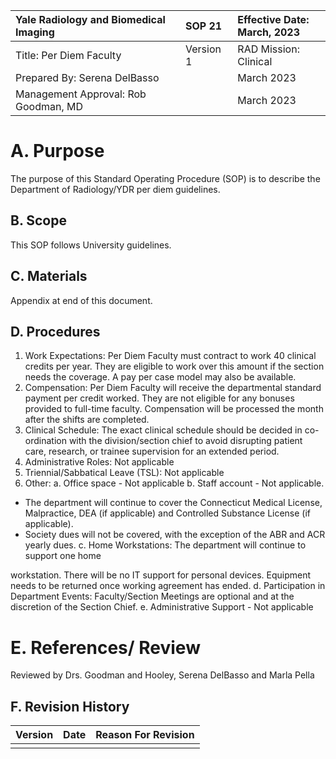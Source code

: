 | Yale Radiology and Biomedical Imaging | SOP 21 | Effective Date: <br> March, 2023 |
| :-- | :-- | :-- |
| Title: Per Diem Faculty | Version 1 | RAD Mission: Clinical |
| Prepared By: Serena DelBasso |  | March 2023 |
| Management Approval: Rob Goodman, MD |  | March 2023 |

# A. Purpose 

The purpose of this Standard Operating Procedure (SOP) is to describe the Department of Radiology/YDR per diem guidelines.

## B. Scope

This SOP follows University guidelines.

## C. Materials

Appendix at end of this document.

## D. Procedures

1. Work Expectations: Per Diem Faculty must contract to work 40 clinical credits per year. They are eligible to work over this amount if the section needs the coverage. A pay per case model may also be available.
2. Compensation: Per Diem Faculty will receive the departmental standard payment per credit worked. They are not eligible for any bonuses provided to full-time faculty. Compensation will be processed the month after the shifts are completed.
3. Clinical Schedule: The exact clinical schedule should be decided in co-ordination with the division/section chief to avoid disrupting patient care, research, or trainee supervision for an extended period.
4. Administrative Roles: Not applicable
5. Triennial/Sabbatical Leave (TSL): Not applicable
6. Other:
a. Office space - Not applicable
b. Staff account - Not applicable.

- The department will continue to cover the Connecticut Medical License, Malpractice, DEA (if applicable) and Controlled Substance License (if applicable).
- Society dues will not be covered, with the exception of the ABR and ACR yearly dues.
c. Home Workstations: The department will continue to support one home

workstation. There will be no IT support for personal devices. Equipment needs to be returned once working agreement has ended.
d. Participation in Department Events: Faculty/Section Meetings are optional and at the discretion of the Section Chief.
e. Administrative Support - Not applicable

# E. References/ Review 

Reviewed by Drs. Goodman and Hooley, Serena DelBasso and Marla Pella

## F. Revision History

| Version | Date | Reason For Revision |
| :-- | :-- | :-- |
|  |  |  |